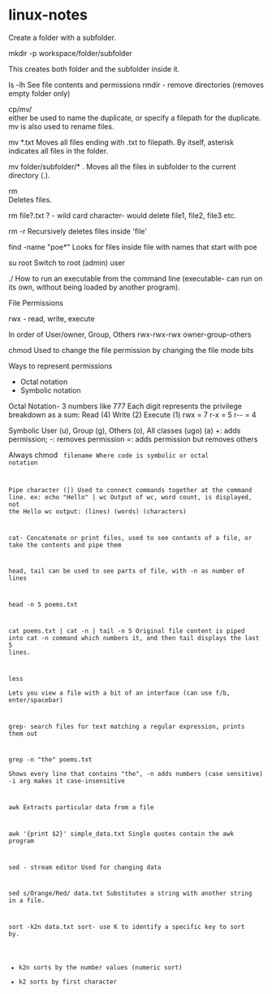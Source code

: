 # linux-notes

Create a folder with a subfolder. 

mkdir -p workspace/folder/subfolder

This creates both folder and the subfolder inside it. 

ls -lh 
See file contents and permissions
rmdir - remove directories (removes empty folder only)

cp/mv/  
 either be used to name the duplicate, or specify a filepath for the duplicate.
mv is also used to rename files. 


mv *.txt 
Moves all files ending with .txt to filepath. By itself, asterisk indicates all files in the folder. 

mv folder/subfolder/* . 
Moves all the files in subfolder to the current directory (.). 

rm  
Deletes files. 

rm file?.txt 
? - wild card character- would delete file1, file2, file3 etc.

rm -r 
Recursively deletes files inside 'file' 

find  -name "poe*" 
Looks for files inside file with names that start with poe 

su root 
Switch to root (admin) user 

./
How to run an executable from the command line (executable- can run on its own, without being loaded by another program). 

File Permissions 

rwx - read, write, execute 

In order of User/owner, Group, Others
rwx-rwx-rwx
owner-group-others

chmod
Used to change the file permission by changing the file mode bits 

Ways to represent permissions
- Octal notation
- Symbolic notation 

Octal Notation- 3 numbers like 777
Each digit represents the privilege breakdown as a sum: 
Read (4) Write (2) Execute (1) 
rwx = 7 
r-x = 5 
r-- = 4


Symbolic 
User (u), Group (g), Others (o), All classes (ugo) (a) 
+: adds permission; -: removes permission =: adds permission but removes others 

Always chmod <code> filename 
Where code is symbolic or octal notation 


Pipe character (|) 
Used to connect commands together at the command line. 
ex: 
echo "Hello" | wc 
Output of wc, word count, is displayed, not the Hello 
wc output: (lines) (words) (characters) 

cat- Concatenate or print files, used to see contants of a file, or take the contents and pipe them 

head, tail can be used to see parts of file, with -n as number of lines 

head -n 5 poems.txt 

cat poems.txt | cat -n | tail -n 5 
Original file content is piped into cat -n command which numbers it, and then tail displays the last 5 lines. 

less  
Lets you view a file with a bit of an interface (can use f/b, enter/spacebar) 

grep- search files for text matching a regular expression, prints them out 

grep -n "the" poems.txt  
Shows every line that contains "the", -n adds numbers (case sensitive) 
-i arg makes it case-insensitive 

awk 
Extracts particular data from a file

awk '{print $2}' simple_data.txt 
Single quotes contain the awk program 

sed - stream editor
Used for changing data

sed s/Orange/Red/ data.txt 
Substitutes a string with another string in a file. 

sort -k2n data.txt 
sort- use K to identify a specific key to sort by. 
- k2n sorts by the number values (numeric sort) 
- k2 sorts by first character 


